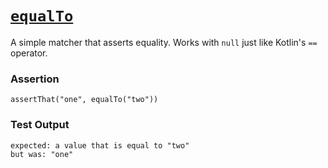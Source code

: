 # [`equalTo`](https://github.com/npryce/hamkrest/blob/9ce6f5882203b97130d1e85fa10818cbce1b7693/src/main/kotlin/com/natpryce/hamkrest/core_matchers.kt#L18-L27)

A simple matcher that asserts equality. Works with `null` just like Kotlin's `==` operator.

### Assertion

```
assertThat("one", equalTo("two"))
```

### Test Output

```
expected: a value that is equal to "two"
but was: "one"
```




